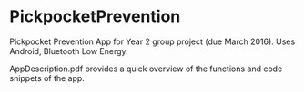 # PickpocketPrevention

Pickpocket Prevention App for Year 2 group project (due March 2016). Uses Android, Bluetooth Low Energy.

AppDescription.pdf provides a quick overview of the functions and code snippets of the app.
